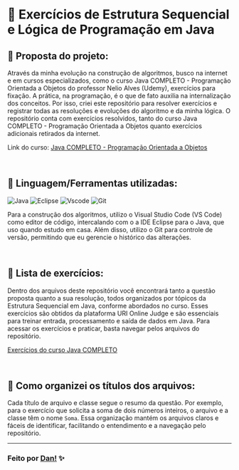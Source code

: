 # 📂 Exercícios de Estrutura Sequencial e Lógica de Programação em Java

## 📌 Proposta do projeto:
Através da minha evolução na construção de algoritmos, busco na internet e em cursos especializados, como o curso Java COMPLETO - Programação Orientada a Objetos do professor Nelio Alves (Udemy), exercícios para fixação. A prática, na programação, é o que de fato auxilia na internalização dos conceitos. Por isso, criei este repositório para resolver exercícios e registrar todas as resoluções e evoluções do algoritmo e da minha lógica. O repositório conta com exercícios resolvidos, tanto do curso Java COMPLETO - Programação Orientada a Objetos quanto exercícios adicionais retirados da internet.

Link do curso: [Java COMPLETO - Programação Orientada a Objetos](https://www.udemy.com/course/java-curso-completo/?couponCode=KEEPLEARNING)

<br>

## 📌 Linguagem/Ferramentas utilizadas:
![Java](https://img.shields.io/badge/java-%23ED8B00.svg?style=for-the-badge&logo=openjdk&logoColor=white)
![Eclipse](https://img.shields.io/badge/Eclipse-FE7A16.svg?style=for-the-badge&logo=Eclipse&logoColor=white)
![Vscode](https://img.shields.io/badge/Vscode-007ACC?style=for-the-badge&logo=visual-studio-code&logoColor=white)
![Git](https://img.shields.io/badge/GIT-E44C30?style=for-the-badge&logo=git&logoColor=white)

Para a construção dos algoritmos, utilizo o Visual Studio Code (VS Code) como editor de código, intercalando com o a IDE Eclipse para o Java, que uso quando estudo em casa. Além disso, utilizo o Git para controle de versão, permitindo que eu gerencie o histórico das alterações.

<br>

## 📌 Lista de exercícios:

Dentro dos arquivos deste repositório você encontrará tanto a questão proposta quanto a sua resolução, todos organizados por tópicos da Estrutura Sequencial em Java, conforme abordados no curso.
Esses exercícios são obtidos da plataforma URI Online Judge e são essenciais para treinar entrada, processamento e saída de dados em Java. Para acessar os exercícios e praticar, basta navegar pelos arquivos do repositório.

[Exercícios do curso Java COMPLETO](https://www.studocu.com/pt-br/document/centro-universitario-unifbv-wyden/progrmacao/02-exercicios-1-estrutura-sequencial/53300988)

<br>

## 📌 Como organizei os títulos dos arquivos:

Cada título de arquivo e classe segue o resumo da questão. Por exemplo, para o exercício que solicita a soma de dois números inteiros, o arquivo e a classe têm o nome `Soma`. Essa organização mantém os arquivos claros e fáceis de identificar, facilitando o entendimento e a navegação pelo repositório.

---

### Feito por [Dan!](https://github.com/danvasquesc) ✨
